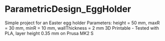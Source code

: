 # ParametricDesign_EggHolder
Simple project for an Easter egg holder
Parameters: height = 50 mm, maxR = 30 mm, minR = 10 mm, wallThickness = 2 mm
3D Printable - Tested with PLA, layer height 0.35 mm on Prusa MK2 S
